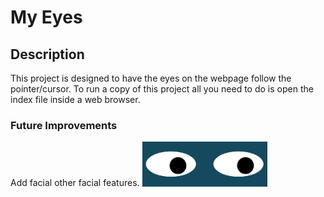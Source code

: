 # My Eyes
## Description
This project is designed to have the eyes on the webpage follow the pointer/cursor.
To run a copy of this project all you need to do is open the index file inside a web browser.
### Future Improvements
Add facial other facial features.
<img src="eyes.jpg" width=200px>